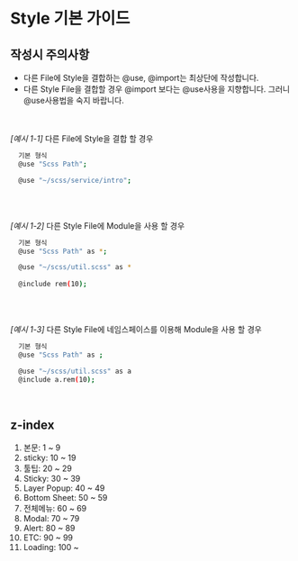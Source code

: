 # Style 기본 가이드
## 작성시 주의사항
- 다른 File에 Style을 결합하는 @use, @import는 최상단에 작성합니다.
- 다른 Style File을 결합할 경우 @import 보다는 @use사용을 지향합니다. 그러니 @use사용법을 숙지 바랍니다.
<br><br><br>

*[예시 1-1]* 다른 File에 Style을 결합 할 경우
```bash
  기본 형식
  @use "Scss Path";

  @use "~/scss/service/intro";
```

<br><br>

*[예시 1-2]* 다른 Style File에 Module을 사용 할 경우
```bash
  기본 형식
  @use "Scss Path" as *;

  @use "~/scss/util.scss" as *
  
  @include rem(10);
```

<br><br>

*[예시 1-3]* 다른 Style File에 네임스페이스를 이용해 Module을 사용 할 경우
```bash
  기본 형식
  @use "Scss Path" as ;

  @use "~/scss/util.scss" as a
  @include a.rem(10);
```
<br>

## z-index
1. 본문: 1 ~ 9
2. sticky: 10 ~ 19
3. 툴팁: 20 ~ 29
4. Sticky: 30 ~ 39
5. Layer Popup: 40 ~ 49
6. Bottom Sheet: 50 ~ 59
7. 전체메뉴: 60 ~ 69
8. Modal: 70 ~ 79
9. Alert: 80 ~ 89
10. ETC: 90 ~ 99
11. Loading: 100 ~
<br>
